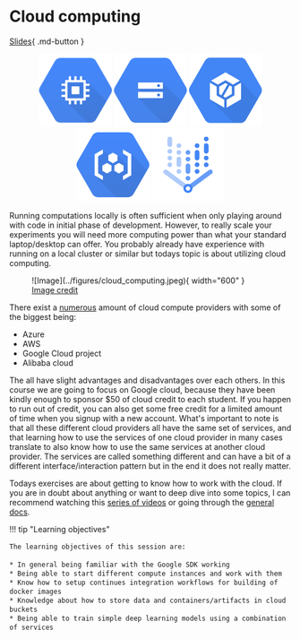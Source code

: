 # Cloud computing

[Slides](../slides/Cloud%20Intro.pdf){ .md-button }

<p align="center">
  <img src="../figures/icons/engine.png" width="130">
  <img src="../figures/icons/bucket.png" width="130">
  <img src="../figures/icons/build.png" width="130">
  <img src="../figures/icons/registry.png" width="130">
  <img src="../figures/icons/vertex.png" width="130">
</p>

Running computations locally is often sufficient when only playing around with code in initial phase of
development. However, to really scale your experiments you will need more computing power than what your
standard laptop/desktop can offer. You probably already have experience with running on a local cluster
or similar but todays topic is about utilizing cloud computing.

<!-- markdownlint-disable -->
<figure markdown>
![Image](../figures/cloud_computing.jpeg){ width="600" }
<figcaption>
<a href="https://towardsdatascience.com/how-to-start-a-data-science-project-using-google-cloud-platform-6618b7c6edd2"> Image credit </a>
</figcaption>
</figure>
<!-- markdownlint-restore -->

There exist a [numerous](https://github.com/zszazi/Deep-learning-in-cloud) amount of cloud compute providers
with some of the biggest being:

* Azure
* AWS
* Google Cloud project
* Alibaba cloud

The all have slight advantages and disadvantages over each others. In this course we are going to focus on
Google cloud, because they have been kindly enough to sponsor $50 of cloud credit to each student. If you
happen to run out of credit, you can also get some free credit for a limited amount of time when you
signup with a new account. What's important to note is that all these different cloud providers all have the same set of
services, and that learning how to use the services of one cloud provider in many cases translate to also know how to
use the same services at another cloud provider. The services are called something different and can have a bit of
a different interface/interaction pattern but in the end it does not really matter.

Todays exercises are about getting to know how to work with the cloud. If you are in doubt about anything or want to
deep dive into some topics, I can recommend watching this
[series of videos](https://www.youtube.com/watch?v=4D3X6Xl5c_Y&list=PLIivdWyY5sqKh1gDR0WpP9iIOY00IE0xL)
or going through the [general docs](https://cloud.google.com/docs).

!!! tip "Learning objectives"

    The learning objectives of this session are:

    * In general being familiar with the Google SDK working
    * Being able to start different compute instances and work with them
    * Know how to setup continues integration workflows for building of docker images
    * Knowledge about how to store data and containers/artifacts in cloud buckets
    * Being able to train simple deep learning models using a combination of services
